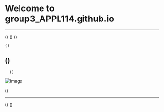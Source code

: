 # Welcome to group3_APPL114.github.io
---
()
()
()
```mermaid
()
```
()
---
```
  ()
```
![image](https://user-images.githubusercontent.com/118231416/202890578-ae4ecae7-3fda-4f02-adca-9c033415ed5a.png)

()

---
()
()
